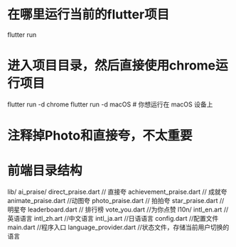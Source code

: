 # 在哪里运行当前的flutter项目
flutter run

# 进入项目目录，然后直接使用chrome运行项目
flutter run -d chrome
flutter run -d macOS  # 你想运行在 macOS 设备上


# 注释掉Photo和直接夸，不太重要

# 前端目录结构
lib/
    ai_praise/
        direct_praise.dart       // 直接夸
        achievement_praise.dart  // 成就夸
        animate_praise.dart        //动图夸
        photo_praise.dart        // 拍拍夸
        star_praise.dart         // 明星夸
        leaderboard.dart         // 排行榜
        vote_you.dart            //为你点赞
    l10n/
        intl_en.art         //英语语言
        intl_zh.art         //中文语言
        intl_ja.art         //日语语言
    config.dart //配置文件
    main.dart  //程序入口
    language_provider.dart   //状态文件，存储当前用户切换的语言
